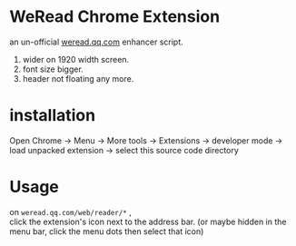 # WeRead Chrome Extension
an un-official [weread.qq.com](https://weread.qq.com) enhancer script.  
1. wider on 1920 width screen.  
1. font size bigger.  
1. header not floating any more.   

# installation
Open Chrome -> Menu -> More tools -> Extensions -> developer mode -> load unpacked extension -> select this source code directory  

# Usage  
on ```weread.qq.com/web/reader/*``` ,  
click the extension's icon next to the address bar. (or maybe hidden in the menu bar, click the menu dots then select that icon)
